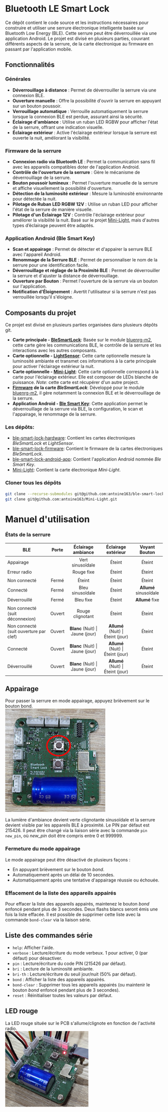 # Bluetooth LE Smart Lock

Ce dépôt contient le code source et les instructions nécessaires pour construire et utiliser une serrure électronique intelligente basée sur Bluetooth Low Energy (BLE). Cette serrure peut être déverrouillée via une application Android. Le projet est divisé en plusieurs parties, couvrant différents aspects de la serrure, de la carte électronique au firmware en passant par l'application mobile.


## Fonctionnalités

### Générales

- **Déverrouillage à distance** : Permet de déverrouiller la serrure via une connexion BLE.
- **Ouverture manuelle** : Offre la possibilité d'ouvrir la serrure en appuyant sur un bouton poussoir.
- **Verrouillage automatique** : Verrouille automatiquement la serrure lorsque la connexion BLE est perdue, assurant ainsi la sécurité.
- **Éclairage d'ambiance** : Utilise un ruban LED RGBW pour afficher l'état de la serrure, offrant une indication visuelle.
- **Éclairage extérieur** : Active l'éclairage extérieur lorsque la serrure est ouverte la nuit, améliorant la visibilité.

### Firmware de la serrure
- **Connexion radio via Bluetooth LE** : Permet la communication sans fil avec les appareils compatibles doter de l'application Android.
- **Contrôle de l'ouverture de la serrure** : Gère le mécanisme de déverrouillage de la serrure.
- **Bouton poussoir lumineux** : Permet l'ouverture manuelle de la serrure et affiche visuellement la possibilité d'ouverture.
- **Détection de la luminosité extérieur** : Mesure la luminosité environnante pour détectée la nuit.
- **Pilotage de Ruban LED RGBW 12V** : Utilise un ruban LED pour afficher l'état de la serrure de manière visuelle.
- **Pilotage d'un Éclairage 12V** : Contrôle l'éclairage extérieur pour améliorer la visibilité la nuit. Basé sur le projet [Mini-Light](https://github.com/antoine163/Mini-Light/tree/master/Elec/light), mais d'autres types d’éclairage peuvent être adaptés.

### Application Android (Ble Smart Key)
- **Scan et appairage** : Permet de détecter et d'appairer la serrure BLE avec l'appareil Android.
- **Renommage de la Serrure BLE** : Permet de personnaliser le nom de la serrure pour une identification facile.
- **Déverrouillage et réglage de la Proximité BLE** : Permet de déverrouiller la serrure et d'ajuster la distance de déverrouillage.
- **Ouverture par Bouton** : Permet l'ouverture de la serrure via un bouton sur l'application.
- **Notification d'Éloignement** : Avertit l'utilisateur si la serrure n'est pas verrouillée lorsqu'il s'éloigne.

## Composants du projet
Ce projet est divisé en plusieurs parties organisées dans plusieurs dépôts git.

 - **Carte principale - [BleSmartLock](https://github.com/antoine163/ble-smart-lock-hardware/blob/fac16eb566a4af86191339edda613465644f4e27/BleSmartLock/README.md)**: Basée sur le module [bluenrg-m2](https://www.st.com/en/wireless-connectivity/bluenrg-m2.html), cette carte gère les communications BLE, le contrôle de la serrure et les interactions avec les autres composants.
 - **Carte optionnelle - [LightSensor](https://github.com/antoine163/ble-smart-lock-hardware/blob/fac16eb566a4af86191339edda613465644f4e27/LightSensor/README.md)**: Cette carte optionnelle mesure la luminosité ambiante et transmet ces informations à la carte principale pour activer l'éclairage extérieur la nuit.
 - **Carte optionnelle - [Mini-Light](https://github.com/antoine163/Mini-Light/tree/master/Elec/light#readme)**: Cette carte optionnelle correspond à la carte pour l'éclairage extérieur. Elle est composer de LEDs blanche de puissance. *Note*: cette carte est récupérer d'un autre project.
- **[Firmware](https://github.com/antoine163/ble-smart-lock-firmware/blob/9cb6d8342cd18b56b877ad480816891a71d6a8cf/README.md) de la carte *BleSmartLock***: Développé pour le module [bluenrg-m2](https://www.st.com/en/wireless-connectivity/bluenrg-m2.html), il gère notamment la connexion BLE et le déverrouillage de la serrure.
- **Application Android - [Ble Smart Key](https://github.com/antoine163/ble-smart-lock-android-app/blob/2b3781987bed7a110fac411ad62f901769ec650e/README.md)**: Cette application permet le déverrouillage de la serrure via BLE, la configuration, le scan et l'appairage, le renommage de la serrure.

### Les dépôts:
 - [ble-smart-lock-hardware](https://github.com/antoine163/ble-smart-lock-hardware): Contient les cartes électroniques *BleSmartLock* et *LightSensor*. 
 - [ble-smart-lock-firmware](https://github.com/antoine163/ble-smart-lock-firmware): Contient le firmware de la cartes électroniques *BleSmartLock*. 
 - [ble-smart-lock-android-app](https://github.com/antoine163/ble-smart-lock-android-app): Contient l'application Android nommée *Ble Smart Key*.
 - [Mini-Light](https://github.com/antoine163/Mini-Light): Contient la carte électronique *Mini-Light*.


### Cloner tous les dépôts

```sh
git clone --recurse-submodules git@github.com:antoine163/ble-smart-lock.git
git clone git@github.com:antoine163/Mini-Light.git
```
# Manuel d'utilisation

### États de la serrure

| BLE           | Porte   | Éclairage ambiance  | Éclairage extérieur   | Voyant Bouton |
| ------------- | :-----: | :------:            | :------:              | :----:        |
| Appairage     |         | Vert sinusoïdale    | Éteint                | Éteint        |
| Erreur radio  |         | Rouge fixe          | Éteint                | Éteint        |
||
| Non connecté  | Fermé   | Éteint              | Éteint                | Éteint        |
| Connecté      | Fermé   | Bleu sinusoïdale    | Éteint                | **Allumé** sinusoïdale|
| Déverrouillé  | Fermé   | Bleu fixe           | Éteint                | **Allumé** fixe| 
||                              
| Non connecté (suit déconnexion)               | Ouvert  | Rouge clignotant                    | Éteint                                | Éteint        |
| Non connecté (suit ouverture par clef)        | Ouvert  | **Blanc** (Nuit) \| Jaune (jour)    | **Allumé** (Nuit) \| Éteint (jour)    | Éteint        |
| Connecté                                      | Ouvert  | **Blanc** (Nuit) \| Jaune (jour)    | **Allumé** (Nuit) \| Éteint (jour)    | Éteint        |
| Déverrouillé                                  | Ouvert  | **Blanc** (Nuit) \| Jaune (jour)    | **Allumé** (Nuit) \| Éteint (jour)    | Éteint        |


## Appairage
Pour passer la serrure en mode appairage, appuyez brièvement sur le bouton bond.  
![BleSmartLock poc](images/photo_top_bond.jpg)

La lumière d'ambiance devient verte clignotante sinusoïdale et la serrure devient visible par les appareils BLE à proximité.
Le PIN par défaut est 215426. Il peut être changé via la liaison série avec la commande `pin new_pin`, où *new_pin* doit être compris entre 0 et 999999.

### Fermeture du mode appairage
Le mode appairage peut être désactivé de plusieurs façons :
 - En appuyant brièvement sur le bouton *bond*.
 - Automatiquement après un délai de 10 secondes.
 - Automatiquement après une tentative d'appairage réussie ou échouée.

### Effacement de la liste des appareils appairés
Pour effacer la liste des appareils appairés, maintenez le bouton *bond* enfoncé pendant plus de 3 secondes. Deux flashs blancs seront émis une fois la liste effacée. Il est possible de supprimer cette liste avec la commande `bond-clear` via la liaison série.

## Liste des commandes série
- `help`: Afficher l'aide.
- `verbose` : Lecture/écriture du mode verbeux. 1 pour activer, 0 (par défaut) pour désactiver.
- `pin` : Lecture/écriture du code PIN (215426 par défaut).
- `bri` : Lecture de la luminosité ambiante.
- `bri-th` : Lecture/écriture du seuil jour/nuit (50% par défaut).
- `bond` : Afficher la liste des appareils appairés.
- `bond-clear` : Supprimer tous les appareils appairés (ou maintenir le bouton *bond* enfoncé pendant plus de 3 secondes).
- `reset` : Réinitialiser toutes les valeurs par défaut.

## LED rouge
La LED rouge située sur le PCB s'allume/clignote en fonction de l'activité radio.  
![BleSmartLock poc](images/photo_top_red_led.jpg)

